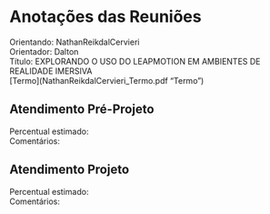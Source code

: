 # Anotações das Reuniões

Orientando: NathanReikdalCervieri  
Orientador: Dalton  
Título: EXPLORANDO O USO DO LEAPMOTION EM AMBIENTES DE REALIDADE IMERSIVA  
[Termo](NathanReikdalCervieri_Termo.pdf “Termo”)  

## Atendimento Pré-Projeto

Percentual estimado:  
Comentários:  

## Atendimento Projeto

Percentual estimado:  
Comentários:  
